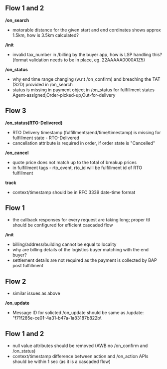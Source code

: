 ## Flow 1 and 2

**/on_search**

- motorable distance for the given start and end cordinates shows approx 1.5km, how is 3.5km calculated?

**/init**

- invalid tax_number in /billing by the buyer app, how is LSP handling this? (format validation needs to be in place, eg. 22AAAAA0000A1Z5)

**/on_status**

- why end time range changing (w.r.t /on_confirm) and breaching the TAT (S2D) provided in /on_search
- status is missing in payment object in /on_status for fulfillment states Agent-assigned,Order-picked-up,Out-for-delivery

## Flow 3

**/on_status(RTO-Delivered)**

- RTO Delivery timestamp (fulfillments/end/time/timestamp) is missing for fulfillment state - RTO-Delivered
- cancellation attribute is required in order, if order state is "Cancelled" 

**/on_cancel**

- quote price does not match up to the total of breakup prices
- in fulfillment tags - rto_event, rto_id will be fulfillment id of RTO fulfillment

**track**

- context/timestamp should be in RFC 3339 date-time format

## Flow 1

- the callback responses for every request are taking long; proper ttl should be configured for efficient cascaded flow

**/init**

- billing/address/building cannot be equal to locality
- why are billing details of the logistics buyer matching with the end buyer?
- settlement details are not required as the payment is collected by BAP post fulfillment

## Flow 2

- similar issues as above

**/on_update**

- Message ID for solicted /on_update should be same as /update: \"f71f285e-ce01-4a31-b47a-1a83187b822b\ 

## Flow 1 and 2

- null value attributes should be removed (AWB no /on_confirm and /on_status)
- context/timestamp difference between action and /on_action APIs should be within 1 sec (as it is a cascaded flow)










